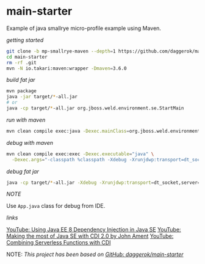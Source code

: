 # main-starter
Example of java smallrye micro-profile example using Maven.

_getting started_

```bash
git clone -b mp-smallrye-maven --depth=1 https://github.com/daggerok/main-starter.git
cd main-starter
rm -rf .git
mvn -N io.takari:maven:wrapper -Dmaven=3.6.0
```

_build fat jar_

```bash
mvn package
java -jar target/*-all.jar
# or
java -cp target/*-all.jar org.jboss.weld.environment.se.StartMain
```

_run with maven_

```bash
mvn clean compile exec:java -Dexec.mainClass=org.jboss.weld.environment.se.StartMain
```

_debug with maven_

```bash
mvn clean compile exec:exec -Dexec.executable="java" \
  -Dexec.args="-classpath %classpath -Xdebug -Xrunjdwp:transport=dt_socket,server=y,suspend=y,address=5005 org.jboss.weld.environment.se.StartMain"
```

_debug fat jar_

```bash
java -cp target/*-all.jar -Xdebug -Xrunjdwp:transport=dt_socket,server=y,suspend=y,address=5005 org.jboss.weld.environment.se.StartMain
```

_NOTE_

Use `App.java` class for debug from IDE.

_links_

[YouTube: Using Java EE 8 Dependency Injection in Java SE](https://www.youtube.com/watch?v=lyuU24ZFlY4)
[YouTube: Making the most of Java SE with CDI 2.0 by John Ament](https://www.youtube.com/watch?v=mXoH4DEIcLo)
[YouTube: Combining Serverless Functions with CDI](https://www.youtube.com/watch?v=KzdD5AmQGmk)

NOTE: _This project has been based on [GitHub: daggerok/main-starter](https://github.com/daggerok/main-starter)_
